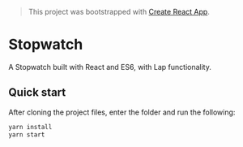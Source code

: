 > This project was bootstrapped with [Create React App](https://github.com/facebookincubator/create-react-app).

# Stopwatch

A Stopwatch built with React and ES6, with Lap functionality.

## Quick start

After cloning the project files, enter the folder and run the following:

```sh
yarn install
yarn start
```

